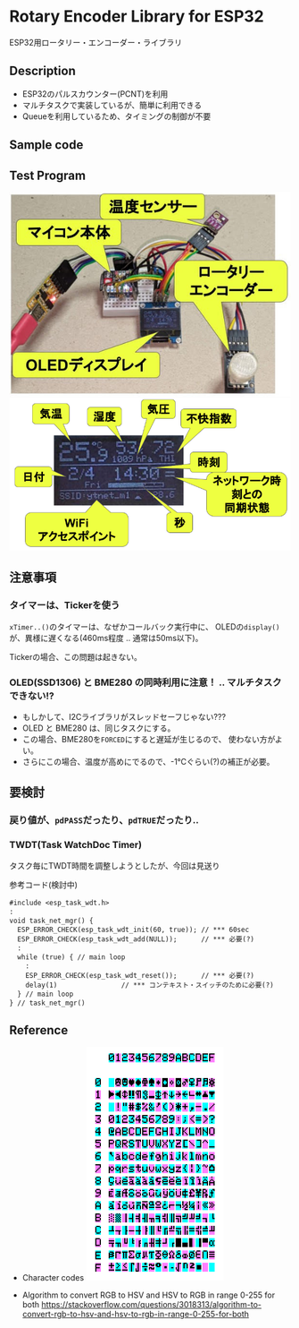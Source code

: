 # Rotary Encoder Library for ESP32
ESP32用ロータリー・エンコーダー・ライブラリ

## Description

* ESP32のパルスカウンター(PCNT)を利用
* マルチタスクで実装しているが、簡単に利用できる
* Queueを利用しているため、タイミングの制御が不要


## Sample code


## Test Program

![](docs/test-photo1.jpg)
![](docs/test-photo2.png)



## 注意事項

### タイマーは、Tickerを使う

``xTimer..()``のタイマーは、なぜかコールバック実行中に、
OLEDの``display()``が、異様に遅くなる(460ms程度 .. 通常は50ms以下)。

Tickerの場合、この問題は起きない。

### OLED(SSD1306) と BME280 の同時利用に注意！ .. マルチタスクできない!?

* もしかして、I2Cライブラリがスレッドセーフじゃない???
* OLED と BME280 は、同じタスクにする。
* この場合、BME280を``FORCED``にすると遅延が生じるので、
  使わない方がよい。
* さらにこの場合、温度が高めにでるので、-1℃ぐらい(?)の補正が必要。

## 要検討

### 戻り値が、``pdPASS``だったり、``pdTRUE``だったり..


### TWDT(Task WatchDoc Timer)

タスク毎にTWDT時間を調整しようとしたが、今回は見送り

参考コード(検討中)
```
#include <esp_task_wdt.h>
:
void task_net_mgr() {
  ESP_ERROR_CHECK(esp_task_wdt_init(60, true)); // *** 60sec
  ESP_ERROR_CHECK(esp_task_wdt_add(NULL));      // *** 必要(?)
  :
  while (true) { // main loop
    :
    ESP_ERROR_CHECK(esp_task_wdt_reset());      // *** 必要(?)
    delay(1)                // *** コンテキスト・スイッチのために必要(?)
  } // main loop
} // task_net_mgr()
```

## Reference

* Character codes
![](docs/charcode.png)

* Algorithm to convert RGB to HSV and HSV to RGB in range 0-255 for both
https://stackoverflow.com/questions/3018313/algorithm-to-convert-rgb-to-hsv-and-hsv-to-rgb-in-range-0-255-for-both
